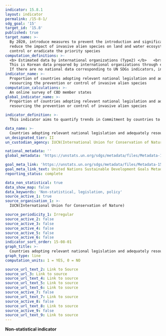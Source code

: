 ```yaml
---
indicator: 15.8.1
layout: indicator
permalink: /15-8-1/
sdg_goal: '15'
target_id: '15.8'
published: true
target_name: >-
  By 2020, introduce measures to prevent the introduction and significantly
  reduce the impact of invasive alien species on land and water ecosystems and
  control or eradicate the priority species
computation_definitions: >-
  <b> Estimated data by international organizations (Type2) </b>   <br>
  This is Korean data prepared by international organizations through estimation and modeling. <br>
  If there are no national data corresponding to UN SDGs indicators, international data are available for monitoring.
indicator_name: >-
  Proportion of countries adopting relevant national legislation and adequately
  resourcing the prevention or control of invasive alien species
computation_calculations: >-
  An online survey of CBD member states
global_indicator_name: >-
  Proportion of countries adopting relevant national legislation and adequately
  resourcing the prevention or control of invasive alien species

indicator_definition: >-
  This indicator aims to quantify trends in Commitment by countries to relevant multinational agreements and the translation of policy arrangements into action by countries to implement policy and actively prevent and control invasive alien species IAS and the resourcing of this action

data_name: >-
  Countries adopting relevant national legislation and adequately resourcing the prevention or control of invasive alien species
un_designated_tier: II
un_custodian_agency: IUCN(International Union for Conservation of Nature)

national_metadata: ''
global_metadata: 'https://unstats.un.org/sdgs/metadata/files/Metadata-15-08-01.pdf'

goal_meta_link: 'https://unstats.un.org/sdgs/metadata/files/Metadata-15-08-01.pdf'
goal_meta_link_text: United Nations Sustainable Development Goals Metadata (PDF 4.0 MB)
reporting_status: complete

data_non_statistical: true
data_show_map: false
data_keywords: 'Non-statistical, legislation, policy'
source_active_1: true
source_organisation_1: >- 
  IUCN(International Union for Conservation of Nature)

source_periodicity_1: Irregular
source_active_2: false
source_active_3: false
source_active_4: false
source_active_5: false
source_active_6: false
indicator_sort_order: 15-08-01
graph_title: >-
  Countries adopting relevant national legislation and adequately resourcing the prevention or control of invasive alien species
graph_type: line
computation_units: 1 = YES, 0 = NO

source_url_text_2: Link to Source
source_url_3: Link to source
source_url_text_4: Link to source
source_url_text_5: Link to source
source_url_text_6: Link to source
source_active_7: false
source_url_text_7: Link to source
source_active_8: false
source_url_text_8: Link to source
source_active_9: false
source_url_text_9: Link to source
---
```

**Non-statistical indicator**
